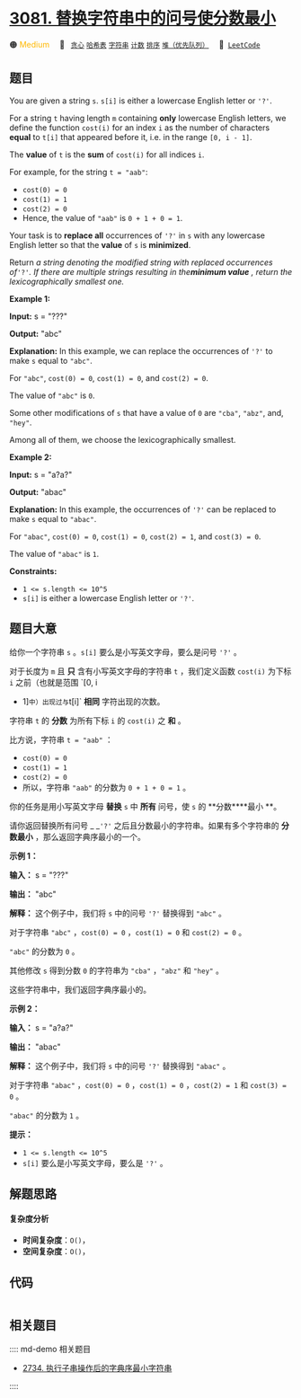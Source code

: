 # [3081. 替换字符串中的问号使分数最小](https://leetcode.com/problems/replace-question-marks-in-string-to-minimize-its-value)

🟠 <font color=#ffb800>Medium</font>&emsp; 🔖&ensp; [`贪心`](/leetcode/outline/tag/greedy.md) [`哈希表`](/leetcode/outline/tag/hash-table.md) [`字符串`](/leetcode/outline/tag/string.md) [`计数`](/leetcode/outline/tag/counting.md) [`排序`](/leetcode/outline/tag/sorting.md) [`堆（优先队列）`](/leetcode/outline/tag/heap-priority-queue.md)&emsp; 🔗&ensp;[`LeetCode`](https://leetcode.com/problems/replace-question-marks-in-string-to-minimize-its-value)


## 题目

You are given a string `s`. `s[i]` is either a lowercase English letter or
`'?'`.

For a string `t` having length `m` containing **only** lowercase English
letters, we define the function `cost(i)` for an index `i` as the number of
characters **equal** to `t[i]` that appeared before it, i.e. in the range `[0,
i - 1]`.

The **value** of `t` is the **sum** of `cost(i)` for all indices `i`.

For example, for the string `t = "aab"`:

  * `cost(0) = 0`
  * `cost(1) = 1`
  * `cost(2) = 0`
  * Hence, the value of `"aab"` is `0 + 1 + 0 = 1`.

Your task is to **replace all** occurrences of `'?'` in `s` with any lowercase
English letter so that the **value** of `s` is **minimized**.

Return _a string denoting the modified string with replaced occurrences
of_`'?'`_. If there are multiple strings resulting in the**minimum value** ,
return the lexicographically smallest one._



**Example 1:**

**Input:** s = "???"

**Output:** "abc"

**Explanation:** In this example, we can replace the occurrences of `'?'` to
make `s` equal to `"abc"`.

For `"abc"`, `cost(0) = 0`, `cost(1) = 0`, and `cost(2) = 0`.

The value of `"abc"` is `0`.

Some other modifications of `s` that have a value of `0` are `"cba"`, `"abz"`,
and, `"hey"`.

Among all of them, we choose the lexicographically smallest.

**Example 2:**

**Input:** s = "a?a?"

**Output:** "abac"

**Explanation:** In this example, the occurrences of `'?'` can be replaced to
make `s` equal to `"abac"`.

For `"abac"`, `cost(0) = 0`, `cost(1) = 0`, `cost(2) = 1`, and `cost(3) = 0`.

The value of `"abac"` is `1`.



**Constraints:**

  * `1 <= s.length <= 10^5`
  * `s[i]` is either a lowercase English letter or `'?'`.


## 题目大意

给你一个字符串 `s` 。`s[i]` 要么是小写英文字母，要么是问号 `'?'` 。

对于长度为 `m` 且 **只**  含有小写英文字母的字符串 `t` ，我们定义函数 `cost(i)` 为下标 `i` 之前（也就是范围 `[0, i
- 1]` 中）出现过与 `t[i]` **相同**  字符出现的次数。

字符串 `t` 的 **分数**  为所有下标 `i` 的 `cost(i)` 之 **和**  。

比方说，字符串 `t = "aab"` ：

  * `cost(0) = 0`
  * `cost(1) = 1`
  * `cost(2) = 0`
  * 所以，字符串 `"aab"` 的分数为 `0 + 1 + 0 = 1` 。

你的任务是用小写英文字母 **替换** `s` 中 **所有** 问号，使 `s` 的 **分数****最小  **。

请你返回替换所有问号 _ _`'?'` 之后且分数最小的字符串。如果有多个字符串的 **分数最小**  ，那么返回字典序最小的一个。



**示例 1：**

**输入：** s = "???"

**输出：**  "abc"

**解释：** 这个例子中，我们将 `s` 中的问号 `'?'` 替换得到 `"abc"` 。

对于字符串 `"abc"` ，`cost(0) = 0` ，`cost(1) = 0` 和 `cost(2) = 0` 。

`"abc"` 的分数为 `0` 。

其他修改 `s` 得到分数 `0` 的字符串为 `"cba"` ，`"abz"` 和 `"hey"` 。

这些字符串中，我们返回字典序最小的。

**示例 2：**

**输入：** s = "a?a?"

**输出：** "abac"

**解释：** 这个例子中，我们将 `s` 中的问号 `'?'` 替换得到 `"abac"` 。

对于字符串 `"abac"` ，`cost(0) = 0` ，`cost(1) = 0` ，`cost(2) = 1` 和 `cost(3) = 0` 。

`"abac"` 的分数为 `1` 。



**提示：**

  * `1 <= s.length <= 10^5`
  * `s[i]` 要么是小写英文字母，要么是 `'?'` 。


## 解题思路

#### 复杂度分析

- **时间复杂度**：`O()`，
- **空间复杂度**：`O()`，

## 代码

```javascript

```

## 相关题目

:::: md-demo 相关题目
- [2734. 执行子串操作后的字典序最小字符串](https://leetcode.com/problems/lexicographically-smallest-string-after-substring-operation)

::::
